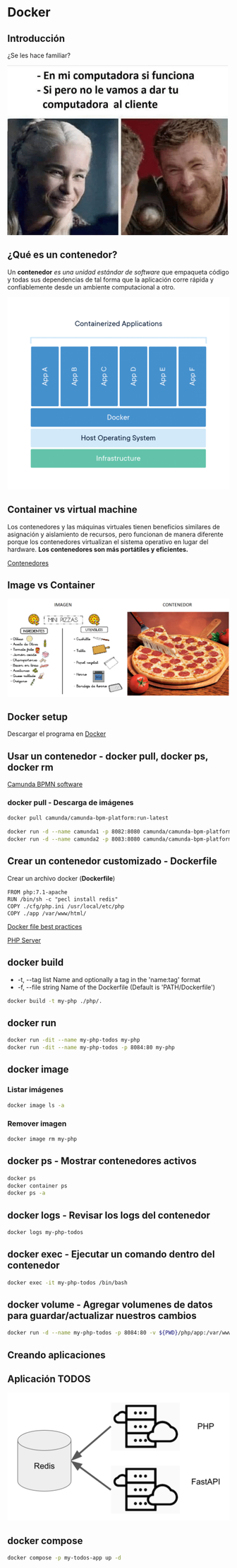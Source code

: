 # Docker

## Introducción

¿Se les hace familiar?

![En mi máquina funciona](img/en-mi-computadora-si-funciona.png)

## ¿Qué es un contenedor?

Un **contenedor** *es una unidad estándar de software* que empaqueta código y todas sus dependencias de tal forma que la aplicación corre rápida y confiablemente desde un ambiente computacional a otro.

![Qué es un contenedor](img/container-what-is-container.png)

## Container vs virtual machine

Los contenedores y las máquinas virtuales tienen beneficios similares de asignación y aislamiento de recursos, pero funcionan de manera diferente porque los contenedores virtualizan el sistema operativo en lugar del hardware. **Los contenedores son más portátiles y eficientes.**

[Contenedores](https://www.docker.com/resources/what-container)

## Image vs Container

![Imagen vs Contenedor](img/imagen-vs-contenedor.png)

## Docker setup

Descargar el programa en [Docker](https://www.docker.com/get-started)

## Usar un contenedor - docker pull, docker ps, docker rm

[Camunda BPMN software](https://docs.camunda.org/manual/7.15/installation/docker/)

### docker pull - Descarga de imágenes

```bash
docker pull camunda/camunda-bpm-platform:run-latest
```

```bash
docker run -d --name camunda1 -p 8082:8080 camunda/camunda-bpm-platform:run-latest
docker run -d --name camunda2 -p 8083:8080 camunda/camunda-bpm-platform:run-latest
```

## Crear un contenedor customizado - Dockerfile

Crear un archivo docker (**Dockerfile**)

```
FROM php:7.1-apache
RUN /bin/sh -c "pecl install redis"
COPY ./cfg/php.ini /usr/local/etc/php
COPY ./app /var/www/html/
```

[Docker file best practices](https://docs.docker.com/develop/develop-images/dockerfile_best-practices/)

[PHP Server](https://hub.docker.com/_/php)

## docker build

- -t, --tag list                Name and optionally a tag in the 'name:tag' format
- -f, --file string             Name of the Dockerfile (Default is 'PATH/Dockerfile')

```bash
docker build -t my-php ./php/.
```

## docker run

```bash
docker run -dit --name my-php-todos my-php
docker run -dit --name my-php-todos -p 8084:80 my-php
```

## docker image

### Listar imágenes

```bash
docker image ls -a
```

### Remover imagen

```bash
docker image rm my-php
```

## docker ps - Mostrar contenedores activos

```bash
docker ps
docker container ps
docker ps -a
```

## docker logs - Revisar los logs del contenedor

```bash
docker logs my-php-todos
```

## docker exec - Ejecutar un comando dentro del contenedor

```bash
docker exec -it my-php-todos /bin/bash
```

## docker volume - Agregar volumenes de datos para guardar/actualizar nuestros cambios

```bash
docker run -d --name my-php-todos -p 8084:80 -v ${PWD}/php/app:/var/www/html my-php
```
## Creando aplicaciones

## Aplicación TODOS

![Aplicación TODOS](img/app.png)
## docker compose

```bash
docker compose -p my-todos-app up -d
```
